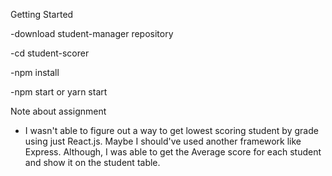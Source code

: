 Getting Started

-download student-manager repository

-cd student-scorer

-npm install

-npm start or yarn start

Note about assignment
- I wasn't able to figure out a way to get lowest scoring student by grade using just React.js.  Maybe I should've used another framework like Express.  Although, I was able to get the Average score for each student and show it on the student table.
